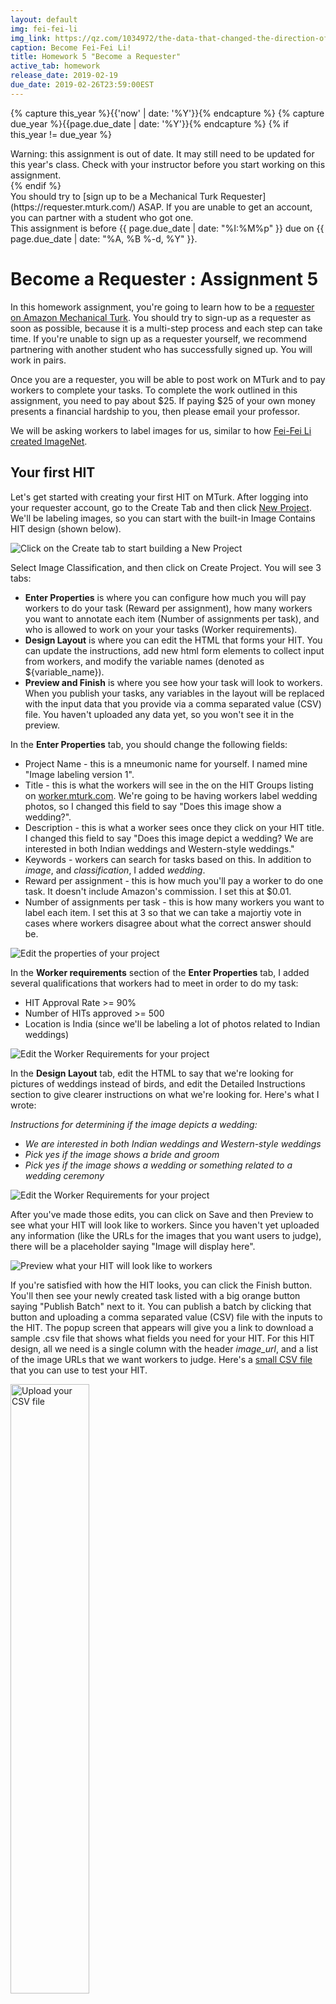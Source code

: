 ```yaml
---
layout: default
img: fei-fei-li
img_link: https://qz.com/1034972/the-data-that-changed-the-direction-of-ai-research-and-possibly-the-world/
caption: Become Fei-Fei Li!
title: Homework 5 "Become a Requester"
active_tab: homework
release_date: 2019-02-19
due_date: 2019-02-26T23:59:00EST
---
```


<!-- Check whether the assignment is up to date -->
{% capture this_year %}{{'now' | date: '%Y'}}{% endcapture %}
{% capture due_year %}{{page.due_date | date: '%Y'}}{% endcapture %}
{% if this_year != due_year %} 
<div class="alert alert-danger">
Warning: this assignment is out of date.  It may still need to be updated for this year's class.  Check with your instructor before you start working on this assignment.
</div>
{% endif %}
<!-- End of check whether the assignment is up to date -->


<div class="alert alert-danger" markdown="1">
You should try to [sign up to be a Mechanical Turk Requester](https://requester.mturk.com/)  ASAP.  If you are unable to get an account, you can partner with a student who got one. 
</div>

<div class="alert alert-info">
This assignment is before {{ page.due_date | date: "%I:%M%p" }} due on {{ page.due_date | date: "%A, %B %-d, %Y" }}. 
</div>



Become a Requester<span class="text-muted"> : Assignment 5</span> 
=============================================================

In this homework assignment, you're going to learn how to be a [requester on Amazon Mechanical Turk](https://requester.mturk.com/).  You should try to sign-up as a requester as soon as possible, because it is a multi-step process and each step can take time.  If you're unable to sign up as a requester yourself, we recommend partnering with another student who has successfully signed up. You will work in pairs.

Once you are a requester, you will be able to post work on MTurk and to pay workers to complete your tasks.  To complete the work outlined in this assignment, you need to pay about $25.  If paying $25 of your own money presents a financial hardship to you, then please email your professor.

We will be asking workers to label images for us, similar to how [Fei-Fei Li created ImageNet](https://qz.com/1034972/the-data-that-changed-the-direction-of-ai-research-and-possibly-the-world/).

## Your first HIT

Let's get started with creating your first HIT on MTurk.   After logging into your requester account, go to the Create Tab and then click [New Project](](https://requester.mturk.com/create/projects/new)).  We'll be labeling images, so you can start with the built-in Image Contains  HIT design (shown below).

<img src="images/requester-step-1.png" alt="Click on the Create tab to start building a New Project" class="img-responsive" />

Select Image Classification, and then click on Create Project.  You will see 3 tabs: 
* **Enter Properties** is where you can configure how much you will pay workers to do your task (Reward per assignment), how many workers you want to annotate each item (Number of assignments per task), and who is allowed to work on your your tasks (Worker requirements).
* **Design Layout** is where you can edit the HTML that forms your HIT.  You can update the instructions,  add new html form elements to collect input from workers, and modify the variable names (denoted as ${variable_name}).
* **Preview and Finish** is where you see how your task will look to workers.  When you publish your tasks, any variables in the layout will be replaced with the input data that you provide via a comma separated value (CSV) file.  You haven't uploaded any data yet, so you won't see it in the preview.

In the **Enter Properties** tab, you should change the following fields:
* Project Name - this is a mneumonic name for yourself.  I named mine "Image labeling version 1".
* Title - this is what the workers will see in the on the HIT Groups listing on [worker.mturk.com](https://worker.mturk.com).  We're going to be having workers label wedding photos, so I changed this field to say "Does this image show a wedding?".
* Description - this is what a worker sees once they click on your HIT title.  I changed this field to say "Does this image depict a wedding?  We are interested in both Indian weddings and Western-style weddings."
* Keywords - workers can search for tasks based on this.  In addition to *image*, and *classification*, I added *wedding*.
* Reward per assignment - this is how much you'll pay a worker to do one task.  It doesn't include Amazon's commission. I set this at $0.01.
* Number of assignments per task - this is how many workers you want to label each item.  I set this at 3 so that we can take a majortiy vote in cases where workers disagree about what the correct answer should be.


<img src="images/requester-step-2.png" alt="Edit the properties of your project" class="img-responsive" />


In the **Worker requirements** section of the **Enter Properties** tab, I added several qualifications that workers had to meet in order to do my task:
* HIT Approval Rate >= 90%
* Number of HITs approved >= 500
* Location is India (since we'll be labeling a lot of photos related to Indian weddings)

<img src="images/requester-step-3.png" alt="Edit the Worker Requirements for your project" class="img-responsive" />

In the **Design Layout** tab, edit the HTML to say that we're looking for pictures of weddings instead of birds, and edit the Detailed Instructions section to give clearer instructions on what we're looking for.  Here's what I wrote: 

*Instructions for determining if the image depicts a wedding:*
* *We are interested in both Indian weddings and Western-style weddings*
* *Pick yes if the image shows a bride and groom*
* *Pick yes if the image shows a wedding or something related to a wedding ceremony*


<img src="images/requester-step-4.png" alt="Edit the Worker Requirements for your project" class="img-responsive" />

After you've made those edits, you can click on Save and then Preview to see what your HIT will look like to workers.   Since you haven't yet uploaded any information (like the URLs for the images that you want users to judge), there will be a placeholder saying "Image will display here".  

<img src="images/requester-step-5.png" alt="Preview what your HIT will look like to workers" class="img-responsive" />

If you're satisfied with how the HIT looks, you can click the Finish button.  You'll then see your newly created task listed with a big orange button saying "Publish Batch" next to it.  You can publish a batch by clicking that button and uploading a comma separated value (CSV) file with the inputs to the HIT.  The popup screen that appears will give you a link to download a sample .csv file that shows what fields you need for your HIT.  For this HIT design, all we need is a single column with the header *image_url*, and a list of the image URLs that we want workers to judge.  Here's a [small CSV file](assignments/downloads/wedding-photos-small.csv) that you can use to test your HIT.


<img src="images/requester-step-6.png" alt="Upload your CSV file" class="img-responsive" width="50%"/>

Once you've uploaded the CSV then you can preview the HITs with the data populating them. There's a "Next HIT" button that will let you click through and preview multiple assignments.  This is useful to check things like whether your image links are all working properly.  


<img src="images/requester-step-7.png" alt="Preview what your HIT will look like to workers" class="img-responsive" />

If you're happy with how the HITs look, you can click the big orange "Next" button.  You'll then see a summary screen that gives details about the HIT including how much it will cost.  You can then publish your task for Turkers to work on by clicking on the big orange "Publish" button.


<img src="images/requester-step-8.png" alt="Confirm the cost before you publish" class="img-responsive" />

Your HITs will be posted to MTurk.  Once work has begun, you can mointor progress in the [Manage tab](https://requester.mturk.com/manage). You'll see a green progress bar showing how many of them have been completed. 


<img src="images/requester-step-9.png" alt="Confirm the cost before you publish" class="img-responsive" />

You can see the individual responses by clicking on the "Review Results" link above the progress bar.  On this screen you'll see:
* The HIT ID - notice that there are 3 HIT IDs that are all identical, since we asked 3 workers to annotate each item. 
* The Worker ID of the workers who completed each HIT.
* The Approval Rate for the worker - this is how many of the worker's tasks we have approved in the past (not how many all requesters have approved - just us).
* Input.Image Url - the input field in the CSV that we uploaded.
* Image Contains.Label - the label that the worker picked.

<img src="images/requester-step-10.png" alt="Review the results from the workers" class="img-responsive" />

You can see that the three workers all said that the first URL did not show a wedding.  This is the image that they said doesn't show a wedding:

<img src="images/weddings-indian-languages_gujarati_7268_01.jpg" alt="This doesn't show a wedding" class="img-responsive" width="33%" />


Three workers said that the second URL did show a wedding.  This is the image that does show a wedding:

<img src="images/weddings-indian-languages_hindi_7246_01.jpg" alt="This does show a wedding" class="img-responsive" width="33%" />


The Review Results screen will also let you approve or reject the Workers' submissions.  I recommend going ahead and approving all the assignments for this test HIT.
You can also Download all of these results in a CSV file.  Here is the [results file](assignments/downloads/wedding-photos-small-Batch_3537650_batch_results.csv) from when I ran the HIT.   You can open the CSV file in a spreadsheet app.  You'll notice that the CSV file has a lot of extra fields that include information about your HIT, including the properties that you included for it, and info about the amount of time that workers took to complete each assignment.  Columns in the results CSV that start with "Input." are the variables that were in the CSV that you uploaded.  Columns that start with "Answer." are the answers that the Turkers provided.



## Why are we labeling images of Indian weddings?

Last week, you trained an image classifier with modern machine learning methods to achieve state-of-the-art results, making use of _transfer learning_ from the ImageNet dataset, which was [collected with large-scale crowdsourcing](http://image-net.org/tutorials/cvpr2015/crowdsourcing_slides.pdf). 

[AI encodes and magnifies bias](https://www.fast.ai/2019/01/29/five-scary-things/#bias), and [Google researchers](https://ai.google/research/pubs/pub46553) found that ImageNet and another popular dataset called Open Images "appear to exhibit an observable amerocentric and eurocentric representation bias," as demonstrated by the distribution of geographically identifiable images in the datasets, with 2/3 of the images from the Western world.


<img src="images/imagenet_pie_chart.jpg" alt="Chart from 'No Classification without Representation'" class="img-responsive" width="50%" />



In addition, classifiers trained on the datasets show "strong differences in the relative performance on images from different locales", with lower accuracy and confidence on images with labels related to people, like "bridegroom" and "police officer", from countries like India and China. The research helped inspire the [Inclusive Images Challenge](https://ai.googleblog.com/2018/09/introducing-inclusive-images-competition.html), run by Google in partnership with a top deep learning conference called NeurIPS, last year.


<img src="images/bias-towards-western-weddings.png" alt="This classifier has no problem correctly labeling photos of Western weddings, but fails on pictures of weddings from other cultures" class="img-responsive" />


A different large-scale crowdsourced dataset, [The Massively Multilingual Image Dataset (MMID)](http://multilingual-images.org/), was created by Penn researchers to learn English translations for words in 100 foreign languages, by scraping images for each foreign word and finding the English words that had the most "similar" images.



<img src="https://multilingual-images.org/resources/thumbnail_kucing-top5-cnn.png" alt="An image from the massively multilingual images dataset" class="img-responsive" width="50%"/>



MMID contains around 100 images for around 10,000 words in 100 foreign languages, providing an interesting source of data for improving the "geodiversity" of image classifiers. However, [the images for an English translation of a foreign word can be noisy](http://aclweb.org/anthology/P18-1239), as shown by crowdworkers who evaluated the relevance of images for a large subset of translations in 3 languages.

In this assignment, you will explore how a classifier pre-trained on ImageNet performs on photos representing wedding-related words in several Indian languages, and employ Indian workers on Mechanical Turk to validate that images are in fact related to "groom/bridegroom". You should work in teams of 2.

## What to do in this assignment

You'll do the following things in this assignment:
1. Use an image classifier trained on ImageNet to classify a set of wedding pictures that were collected in the MMID data set for several Indian langauges and several Western European languages.
2. See what faction of the images are predicted to depict weddings by the classifier.
3. Post the images to Mechanical Turk and having India-based Turkers manually label whether the images depict weddings.  We'll give you a HIT design that will allow Turkers to label more than one image at once.
4. Aggregate the workers results to create a set of correct labels for the images.
5. Validate the model's predictions by comparing them to the correct labels that you derived from the Turkers' answers.
6. Analyze the results and write a short report about your findings.
7. Upload your MTurk results CSV file and your code.

<div class="panel panel-info">
<div class="panel-heading" markdown="1">
#### Detailed Instructions
</div>
<div class="panel-body" markdown="1">

1. In a Colab notebook with a GPU runtime **(Runtime -> Change runtime type -> Hardware accelarator -> GPU)**, follow the Keras code to [Classify ImageNet classes with ResNet50](https://keras.io/applications/#classify-imagenet-classes-with-resnet50) on a wedding image you download from Google Images and upload to Colab, to get a feel for the code. Keras is a high-level neural networks library that makes it easy to run pre-trained models.

2. Upload the [zipped "Weddings Indian Languages" dataset](https://drive.google.com/file/d/1ElHME-VAHg2NUJKQuD5uaQQ-fCgMrWBi/view?usp=sharing) to Colab and run `!unzip "weddings-indian-languages.zip"` in a new cell. The dataset is composed of around 200-1000 images per language, for 8 languages spoken in India (Bengali, Gujarati, Hindi, Malayalam, Marathi, Punjabi, Tamil, and Telugu), taken from MMID. Repeat with [the "Weddings European Language" dataset](https://drive.google.com/open?id=1QCbzBHfXchwCbHZs2wUceUHcz8GM1S2L), which includes Spanish.

3. Create a [Pandas DataFrame](https://colab.research.google.com/drive/1aASE_EiwZTT18ktR7uaLMWbMI30QXdk5) from a list of dictionaries, where each dictionary contains the results of the classifier on an image, and looks like this.

```
{"path": "weddings-indian-languages/hindi/6250/07.jpg",
"predictions": ["vestment", "kimono", "theater_curtain"],
"predictions_include_groom_or_bridegroom": False}
```

We recommend using the [glob module](https://docs.python.org/3/library/glob.html) with the appropriate wildcards to get a list of all the images. Save the DataFrame as `image_paths_and_predictions.csv`, which you will use later in the assignment. To simplify step 7, **you must add "https://s3.amazonaws.com/nets213-hw5/" to the beginning of each image file path**, before saving the DataFrame as a CSV.

6. Use the [provided design layout](https://drive.google.com/file/d/1PHipJaHMhPPImSk-SJ8JKSdmhOLLgwnA/view?usp=sharing) to create the HIT. Download a sample of the input CSV file for the project at the top of the preview page, and finish creating the HIT.

7. Use the sample `input.csv` file format and data from `image_paths_and_predictions.csv` (created in step 3, which you can load in as a DataFrame) to create `variables.csv` with the right format for this HIT. The English word we care about is "groom/bridegroom".

8. Click "Publish Batch" in MTurk, uploading `variables.csv`, and preview the tasks. Click "Next" and confirm the settings of your HIT, which should cost approximately $25 per team. **Make sure to screenshot this page for the report**. Sit back and watch the crowd work!

9. When the HIT is done, download the Batch CSV and read it into a DataFrame in Colab. For every row in the DataFrame, split "Answer.selected" to get the list of images that workers identified as "groom/bridegroom". For each image in the row (in columns "Input.image<number>"), if image<number> is in the selected images, update a counter, where the key is the URL in the "Input.image<number>" column. Here is the pseudocode:
  
```
Create a Counter object counts
For every row in the DataFrame:
     true_images = the list of images from splitting the string in the "Answer.selected" column of the row
     for every column "Input.image<number>":
          if image<number> is in true_images:
               url = row["Input.image<number>"]
               counts[url] += 1
```
  
10. Create a DataFrame from the resulting counter, and derive a new column that is True only if the counter value is 2 or more (a majority of the workers said the image represented "bride/bridegroom"). Use the merge function to join the DataFrame loaded from `image_paths_and_predictions.csv` to the DataFrame of true labels, on the column of image paths. Save the DataFrame as `submissions.csv`. Calculate the precision, recall, and F1 score of the classifier, for Western images vs. non-Western images. Are you surprised by the results you got? Analyze the predictions and "true labels" further by visualizing images that the classifier (in)correctly labeled.

</div>
</div>

<div class="panel panel-primary" id="questions">
<div class="panel-heading" markdown="1">
#### Report
</div>
<div class="panel-body" markdown="1">

Below are the questions that you will be asked to answer about this assignment. Please turn in your answers in a PDF for [Homework 5 on Gradescope]({{page.submission_link}}).

1. What is the link to your Colab notebook?
2. Attach a screenshot of the page confirming the settings of your HIT.
3. What is the precision, recall, and F1 score of the classifier on Western images vs. on non-Western images? Compare the differences.
4. Analyze how the predictions of the classifier compare to the labels of the workers. Include images to explain why you think the classifier correctly or incorrectly labeled certain images.
5. If you had more time to work on this HIT, what additional things would you add in the creation or processing of the HIT for better quality control and aggregation?
6. Upload `submissions.csv` and the Batch CSV file (From step 9) with the MTurk results
7. Calculate the cost of annotating images from the entire wedding dataset (Both Indian and European) on MTurk using the 1-image-per-HIT design that was described in the section “Your First HIT”. Compare this cost with the cost you obtained while using the multiple-images-per-HIT-design we gave you. Assume the “Reward per Assignment” in both the cases to be $0.01, and the “Number of Assignments per Task” to be 3. State any other assumptions necessary.
8. Calculate the cost of annotating the 35 million images in the MMID. For this question, you are free to choose any HIT design, and any values for “Reward per Assignment” and “Number of Assignments per task”.  State your reasons for choosing the design and these values. State any other assumptions necessary.
</div>
</div>
